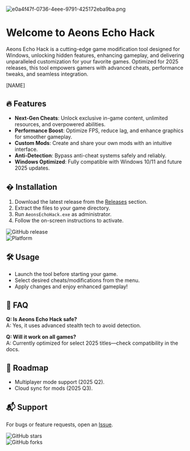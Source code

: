 ![e0a4f47f-0736-4eee-9791-425172eba9ba.png](https://i.postimg.cc/05LM1bYD/e0a4f47f-0736-4eee-9791-425172eba9ba.png)

# Welcome to Aeons Echo Hack  

Aeons Echo Hack is a cutting-edge game modification tool designed for Windows, unlocking hidden features, enhancing gameplay, and delivering unparalleled customization for your favorite games. Optimized for 2025 releases, this tool empowers gamers with advanced cheats, performance tweaks, and seamless integration.  

[NAME]  

## 🔥 Features  
- **Next-Gen Cheats**: Unlock exclusive in-game content, unlimited resources, and overpowered abilities.  
- **Performance Boost**: Optimize FPS, reduce lag, and enhance graphics for smoother gameplay.  
- **Custom Mods**: Create and share your own mods with an intuitive interface.  
- **Anti-Detection**: Bypass anti-cheat systems safely and reliably.  
- **Windows Optimized**: Fully compatible with Windows 10/11 and future 2025 updates.  

## � Installation  
1. Download the latest release from the [Releases](LINK) section.  
2. Extract the files to your game directory.  
3. Run `AeonsEchoHack.exe` as administrator.  
4. Follow the on-screen instructions to activate.  

![GitHub release](https://img.shields.io/github/release/AeonsEchoHack/AeonsEchoHack?label=Latest%20Version)  
![Platform](https://img.shields.io/badge/Platform-Windows-blue)  

## 🛠️ Usage  
- Launch the tool before starting your game.  
- Select desired cheats/modifications from the menu.  
- Apply changes and enjoy enhanced gameplay!  

## 📜 FAQ  
**Q: Is Aeons Echo Hack safe?**  
A: Yes, it uses advanced stealth tech to avoid detection.  

**Q: Will it work on all games?**  
A: Currently optimized for select 2025 titles—check compatibility in the docs.  

## 📅 Roadmap  
- Multiplayer mode support (2025 Q2).  
- Cloud sync for mods (2025 Q3).  

## 📬 Support  
For bugs or feature requests, open an [Issue](LINK).  

![GitHub stars](https://img.shields.io/github/stars/AeonsEchoHack/AeonsEchoHack?style=social)  
![GitHub forks](https://img.shields.io/github/forks/AeonsEchoHack/AeonsEchoHack?style=social)
